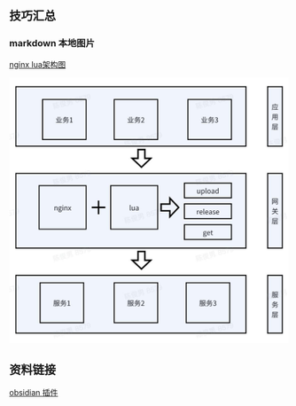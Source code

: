 
## 技巧汇总



### markdown 本地图片

[nginx lua架构图](./nginx_lua.jpg)

![nginx_lua架构图](nginx_lua.jpg)

## 资料链接

[obsidian 插件](https://mdnice.com/writing/5caac9e9eb61489a959db5fd415e4d20)